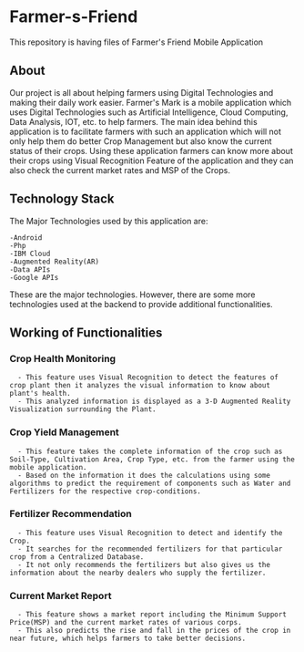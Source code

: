 
# Farmer-s-Friend
This repository is having files of Farmer's Friend Mobile Application

## About
Our project is all about helping farmers using Digital Technologies and making their daily work easier.
Farmer's Mark is a mobile application which uses Digital Technologies such as Artificial Intelligence, Cloud Computing, Data Analysis, IOT, etc. to help farmers.
The main idea behind this application is to facilitate farmers with such an application which will not only help them do better Crop Management but also know the current status of their crops. Using these application farmers can know more about their crops using Visual Recognition Feature of the application and they can also check the current market rates and MSP of the Crops.

## Technology Stack
The Major Technologies used by this application are:

    -Android
    -Php
    -IBM Cloud
    -Augmented Reality(AR)
    -Data APIs
    -Google APIs
These are the major technologies. However, there are some more technologies used at the backend to provide additional functionalities.


## Working of Functionalities
  
  ### Crop Health Monitoring
      - This feature uses Visual Recognition to detect the features of crop plant then it analyzes the visual information to know about plant's health.
      - This analyzed information is displayed as a 3-D Augmented Reality Visualization surrounding the Plant.
      
  ### Crop Yield Management
      - This feature takes the complete information of the crop such as Soil-Type, Cultivation Area, Crop Type, etc. from the farmer using the mobile application.
      - Based on the information it does the calculations using some algorithms to predict the requirement of components such as Water and Fertilizers for the respective crop-conditions.
      
  ### Fertilizer Recommendation
      - This feature uses Visual Recognition to detect and identify the Crop.
      - It searches for the recommended fertilizers for that particular crop from a Centralized Database.
      - It not only recommends the fertilizers but also gives us the information about the nearby dealers who supply the fertilizer.
      
  ### Current Market Report
      - This feature shows a market report including the Minimum Support Price(MSP) and the current market rates of various corps.
      - This also predicts the rise and fall in the prices of the crop in near future, which helps farmers to take better decisions.
